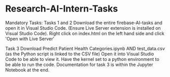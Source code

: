 # Research-AI-Intern-Tasks
Mandatory Tasks:
Tasks 1 and 2
Download the entire firebase-AI-tasks and open it in Visual Studio Code. 
(Ensure Live Server extension is installed on Visual Studio Code).
Right click on index.html on the left hand side and click 'Open with Live Server' 

Task 3
Download Predict Patient Health Categories.ipynb AND test_data.csv (as the Python script is linked to the CSV file)
Open it into Visual Studio Code to be able to view it. 
Have the kernel set to a python environment to be able to run the code. 
Documentation for task 3 is within the Jupyter Notebook at the end.